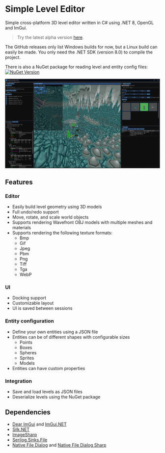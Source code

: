 # Simple Level Editor

Simple cross-platform 3D level editor written in C# using .NET 8, OpenGL and ImGui.

> Try the latest alpha version [here](https://github.com/NoahStolk/simple-level-editor/releases).

The GitHub releases only list Windows builds for now, but a Linux build can easily be made. You only need the .NET SDK (version 8.0) to compile the project.

There is also a NuGet package for reading level and entity config files: [![NuGet Version](https://img.shields.io/nuget/v/NoahStolk.SimpleLevelEditor.Formats.svg)](https://www.nuget.org/packages/NoahStolk.SimpleLevelEditor.Formats/)

![](images/simple-level-editor.png)

## Features

### Editor

- Easily build level geometry using 3D models
- Full undo/redo support
- Move, rotate, and scale world objects
- Supports rendering Wavefront OBJ models with multiple meshes and materials
- Supports rendering the following texture formats:
  - Bmp
  - Gif
  - Jpeg
  - Pbm
  - Png
  - Tiff
  - Tga
  - WebP

### UI

- Docking support
- Customizable layout
- UI is saved between sessions

### Entity configuration

- Define your own entities using a JSON file
- Entities can be of different shapes with configurable sizes
  - Points
  - Boxes
  - Spheres
  - Sprites
  - Models
- Entities can have custom properties

### Integration

- Save and load levels as JSON files
- Deserialize levels using the NuGet package

## Dependencies

- [Dear ImGui](https://github.com/ocornut/imgui) and [ImGui.NET](https://github.com/ImGuiNET/ImGui.NET)
- [Silk.NET](https://github.com/dotnet/Silk.NET)
- [ImageSharp](https://github.com/SixLabors/ImageSharp)
- [Serilog.Sinks.File](https://github.com/serilog/serilog-sinks-file)
- [Native File Dialog](https://github.com/mlabbe/nativefiledialog) and [Native File Dialog Sharp](https://github.com/milleniumbug/NativeFileDialogSharp)
